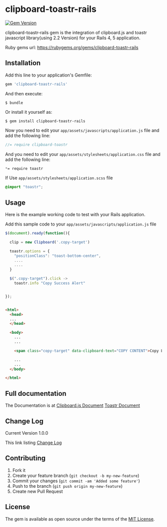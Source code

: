 # clipboard-toastr-rails
[![Gem
Version](https://badge.fury.io/rb/clipboard-toastr-rails.svg)](https://badge.fury.io/rb/clipboard-toastr-rails)

clipboard-toastr-rails gem is the integration of clipboard.js and toastr javascript
library(using 2.2 Version) for your Rails 4, 5 application.

Ruby gems url: https://rubygems.org/gems/clipboard-toastr-rails


## Installation

Add this line to your application's Gemfile:

```ruby
gem 'clipboard-toastr-rails'
```

And then execute:

    $ bundle

Or install it yourself as:

    $ gem install clipboard-toastr-rails

Now you need to edit your `app/assets/javascripts/application.js` file
and add the following line:
``` javascript
//= require clipboard-toastr
```

And you need to edit your `app/assets/stylesheets/application.css` file
and add the following line:

```css
*= require toastr
```

If Use `app/assets/stylesheets/application.scss` file
```scss
@import "toastr";
```







## Usage

Here is the example working code to test with your Rails application.

Add this sample code to your `app/assets/javascripts/application.js`
file

``` javascript
$(document).ready(function(){

  clip = new Clipboard('.copy-target')

  toastr.options = {
    "positionClass": "toast-bottom-center",
    ....
    ....
  }

  $(".copy-target").click ->
    toastr.info "Copy Success Alert"


});
```

```html

<html>
  <head>
  ...
  </head>

  <body>
    ...
    ...

    <span class="copy-target" data-clipboard-text="COPY CONTENT">Copy Link</span>

    ...
    ...
  </body>

</html>

```




## Full documentation 

The Documentation is at
[Clipboard.js Document](https://clipboardjs.com/)
[Toastr Document](http://codeseven.github.io/toastr/)

## Change Log

Current Version 1.0.0

This link listing [Change Log](https://github.com/ggomagundan/clipboard-toastr-rails/blob/master/CHANGE_LOG.md)


## Contributing

1. Fork it
2. Create your feature branch (`git checkout -b my-new-feature`)
3. Commit your changes (`git commit -am 'Added some feature'`)
4. Push to the branch (`git push origin my-new-feature`)
5. Create new Pull Request


## License

The gem is available as open source under the terms of the [MIT
License](http://opensource.org/licenses/MIT).




